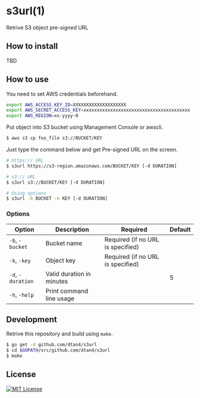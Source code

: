 # s3url(1)

Retrive S3 object pre-signed URL

## How to install

TBD

## How to use

You need to set AWS credentials beforehand.

```bash
export AWS_ACCESS_KEY_ID=XXXXXXXXXXXXXXXXXXXX
export AWS_SECRET_ACCESS_KEY=xxxxxxxxxxxxxxxxxxxxxxxxxxxxxxxxxxxxxxxx
export AWS_REGION=xx-yyyy-0
```

Put object into S3 bucket using Management Console or awscli.

```bash
$ aws s3 cp foo_file s3://BUCKET/KEY
```

Just type the command below and get Pre-signed URL on the screen.

```bash
# https:// URL
$ s3url https://s3-region.amazonaws.com/BUCKET/KEY [-d DURATION]

# s3:// URL
$ s3url s3://BUCKET/KEY [-d DURATION]

# Using options
$ s3url -b BUCKET -k KEY [-d DURATION]
```

### Options

|Option|Description|Required|Default|
|---------|-----------|-------|-------|
|`-b`, `-bucket`|Bucket name|Required (if no URL is specified)||
|`-k`, `-key`|Object key|Required (if no URL is specified)||
|`-d`, `-duration`|Valid duration in minutes||5|
|`-h`, `-help`|Print command line usage|||

## Development

Retrive this repository and build using `make`.

```bash
$ go get -d github.com/dtan4/s3url
$ cd $GOPATH/src/github.com/dtan4/s3url
$ make
```

## License

[![MIT License](http://img.shields.io/badge/license-MIT-blue.svg?style=flat)](LICENSE)
